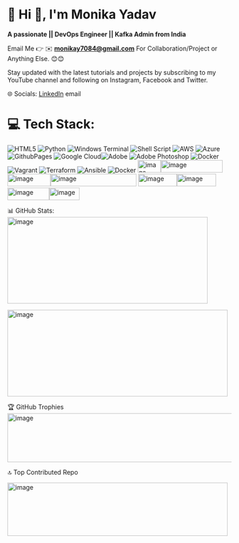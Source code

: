 # 💫 Hi 👋, I'm Monika Yadav
**A passionate  || DevOps Engineer || Kafka Admin from India**

Email Me 👉 ✉️ **monikay7084@gmail.com** For Collaboration/Project or Anything Else. 😊😊


Stay updated with the latest tutorials and projects by subscribing to my YouTube channel and following on Instagram, Facebook and Twitter.

🌐 Socials:
[LinkedIn](https://www.linkedin.com/in/monika-yadav-874224329?utm_source=share&utm_campaign=share_via&utm_content=profile&utm_medium=android_app ) email

# 💻 Tech Stack:
![HTML5](https://img.shields.io/badge/html5-%23E34F26.svg?style=for-the-badge&logo=html5&logoColor=white) ![Python](https://img.shields.io/badge/python-3670A0?style=for-the-badge&logo=python&logoColor=ffdd54) ![Windows Terminal](https://img.shields.io/badge/Windows%20Terminal-%234D4D4D.svg?style=for-the-badge&logo=windows-terminal&logoColor=white) ![Shell Script](https://img.shields.io/badge/shell_script-%23121011.svg?style=for-the-badge&logo=gnu-bash&logoColor=white) ![AWS](https://img.shields.io/badge/AWS-%23FF9900.svg?style=for-the-badge&logo=amazon-aws&logoColor=white) ![Azure](https://img.shields.io/badge/azure-%230072C6.svg?style=for-the-badge&logo=microsoftazure&logoColor=white) ![GithubPages](https://img.shields.io/badge/github%20pages-121013?style=for-the-badge&logo=github&logoColor=white) ![Google Cloud](https://img.shields.io/badge/GoogleCloud-%234285F4.svg?style=for-the-badge&logo=google-cloud&logoColor=white)![Adobe](https://img.shields.io/badge/adobe-%23FF0000.svg?style=for-the-badge&logo=adobe&logoColor=white) ![Adobe Photoshop](https://img.shields.io/badge/adobe%20photoshop-%2331A8FF.svg?style=for-the-badge&logo=adobe%20photoshop&logoColor=white)  ![Docker](https://img.shields.io/badge/docker-%230db7ed.svg?style=for-the-badge&logo=docker&logoColor=white)  ![Vagrant](https://img.shields.io/badge/vagrant-%231563FF.svg?style=for-the-badge&logo=vagrant&logoColor=white) ![Terraform](https://img.shields.io/badge/terraform-%235835CC.svg?style=for-the-badge&logo=terraform&logoColor=white) ![Ansible](https://img.shields.io/badge/ansible-%231A1918.svg?style=for-the-badge&logo=ansible&logoColor=white) ![Docker](https://img.shields.io/badge/docker-%230db7ed.svg?style=for-the-badge&logo=docker&logoColor=white) <img width="52" height="28" alt="image" src="https://github.com/user-attachments/assets/6d35ac08-f2e9-4a97-a731-b869813d5f4a" /><img width="139" height="28" alt="image" src="https://github.com/user-attachments/assets/98f6ea5d-39e8-484b-9c8e-5460fa31cef1" /><img width="97" height="28" alt="image" src="https://github.com/user-attachments/assets/87140fe3-adb2-459e-9317-911d376a1cc0" /><img width="193" height="28" alt="image" src="https://github.com/user-attachments/assets/f35281d0-cb34-42f6-a6dc-1cd59b55efc4" />
<img width="87" height="28" alt="image" src="https://github.com/user-attachments/assets/01309325-6680-4fa1-bbe5-7a2cac39ed04" /><img width="88" height="28" alt="image" src="https://github.com/user-attachments/assets/0c36b9ad-6c85-4a5c-acaf-da128323445f" /><img width="94" height="28" alt="image" src="https://github.com/user-attachments/assets/52c5d6f8-32b5-4e79-b21f-6fd5f277515d" /><img width="68" height="28" alt="image" src="https://github.com/user-attachments/assets/5e3fcb02-ded9-4dbf-953f-d84fa00e6ea1" />

📊 GitHub Stats:
<img width="450" height="195" alt="image" src="https://github.com/user-attachments/assets/f8846586-6e9f-4b16-b52f-9c2adca396b4" />

<img width="495" height="195" alt="image" src="https://github.com/user-attachments/assets/ef21094f-3829-4c77-9679-1a8936689ef3" />

🏆 GitHub Trophies
<img width="908" height="110" alt="image" src="https://github.com/user-attachments/assets/114aaab4-6bbe-4890-82f8-b8baecd6cfc1" />


🔝 Top Contributed Repo


<img width="495" height="120" alt="image" src="https://github.com/user-attachments/assets/227b48a5-ef54-4d35-9e8d-878fbcafd15b" />




